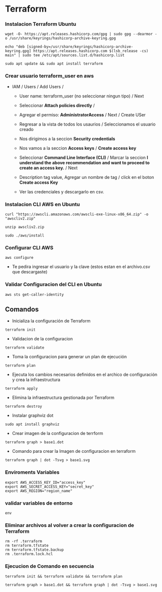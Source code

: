 # Terraform

### Instalacion Terraform Ubuntu 
```
wget -O- https://apt.releases.hashicorp.com/gpg | sudo gpg --dearmor -o /usr/share/keyrings/hashicorp-archive-keyring.gpg
```
```
echo "deb [signed-by=/usr/share/keyrings/hashicorp-archive-keyring.gpg] https://apt.releases.hashicorp.com $(lsb_release -cs) main" | sudo tee /etc/apt/sources.list.d/hashicorp.list
```
```
sudo apt update && sudo apt install terraform
```

### Crear usuario terraform_user en aws
* IAM / Users / Add Users / 
    - User name: terraform_user (no seleccionar ningun tipo) / Next
    - Seleccionar **Attach policies directly** / 
    - Agregar el permiso: **AdministratorAccess** / Next / Create USer

    - Regresar a la vista de todos los usaurios / Seleccionamos el usuario creado
    - Nos dirigimos a la seccion **Security credentials**
    - Nos vamos a la seccion **Access keys** /  **Create access key**
    - Seleccionar **Command Line Interface (CLI)** / Marcar la seccion **I understand the above recommendation and want to proceed to create an access key.** / Next
    - Description tag value, Agregar un nombre de tag / click en el boton **Create access Key**
    - Ver las credenciales y descargarlo en csv. 


### Instalacion CLI AWS en Ubuntu 
```
curl "https://awscli.amazonaws.com/awscli-exe-linux-x86_64.zip" -o "awscliv2.zip"
```
```
unzip awscliv2.zip
```
```
sudo ./aws/install
```


### Configurar CLI AWS 
```
aws configure
```

* Te pedira ingresar el usuario y la clave (estos estan en el archivo.csv que descargaste)


### Validar Configuracion del CLI en Ubuntu
```
aws sts get-caller-identity
```


## Comandos 
* Inicializa la configuración de Terraform
```
terraform init
```

* Validacion de la configuracion
```
terraform validate
```

* Toma la configuracion para generar un plan de ejecución
```
terraform plan
```

* Ejecuta los cambios necesarios definidos en el archico de configuración y crea la infraestructura 
```
terraform apply
``` 

* Elimina la infraestructura gestionada por Terraform
```
terraform destroy
```

* Instalar graphviz dot
```
sudo apt install graphviz
```

* Crear imagen de la configuracion de terrform
```
terraform graph > base1.dot
```

* Comando para crear la Imagen de configuracion en terraform
```
terraform graph | dot -Tsvg > base1.svg
```


### Enviroments Variables
```
export AWS_ACCESS_KEY_ID="access_key"
export AWS_SECRET_ACCESS_KEY="secret_key"
export AWS_REGION="region_name"
```

### validar variables de entorno
```
env
```

### Eliminar archivos al volver a crear la configuracion de Terraform
```
rm -rf .terraform
rm terraform.tfstate
rm terraform.tfstate.backup 
rm .terraform.lock.hcl 
```

### Ejecucion de Comando en secuencia
```
terraform init && terraform validate && terraform plan
```
``` 
terraform graph > base1.dot && terraform graph | dot -Tsvg > base1.svg
```
